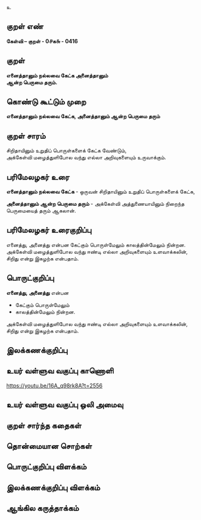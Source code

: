 உ

## குறள் எண் 

**கேள்வி – குறள் - 0௪க௬ - 0416**  

## குறள் 

**எனைத்தானும் நல்லவை கேட்க அனைத்தானும்  
ஆன்ற பெருமை தரும்.**

## கொண்டு கூட்டும் முறை

**எனைத்தானும் நல்லவை கேட்க, அனைத்தானும் ஆன்ற பெருமை தரும்**

## குறள் சாரம் 

சிறிதாயினும் உறுதிப் பொருள்களைக் கேட்க வேண்டும்,   
அக்கேள்வி மழைத்துளிபோல வந்து எல்லா அறிவுகளையும் உருவாக்கும்.  

## பரிமேலழகர் உரை

**எனைத்தானும் நல்லவை கேட்க** - ஒருவன் சிறிதாயினும் உறுதிப் பொருள்களைக் கேட்க,  

**அனைத்தானும் ஆன்ற பெருமை தரும்** - அக்கேள்வி அத்துணையாயினும் நிறைந்த பெருமையைத் தரும் ஆகலான். 

## பரிமேலழகர் உரைகுறிப்பு   

எனைத்து, அனைத்து என்பன கேட்கும் பொருள்மேலும் காலத்தின்மேலும் நின்றன.  
அக்கேள்வி மழைத்துளிபோல வந்து ஈண்டி எல்லா அறிவுகளையும் உளவாக்கலின், சிறிது என்று இகழற்க என்பதாம்.    

## பொருட்குறிப்பு 

**எனைத்து, அனைத்து** என்பன  
* கேட்கும் பொருள்மேலும்  
* காலத்தின்மேலும் நின்றன.   

அக்கேள்வி மழைத்துளிபோல வந்து ஈண்டி எல்லா அறிவுகளையும் உளவாக்கலின்,  
சிறிது என்று இகழற்க என்பதாம்.      

## இலக்கணக்குறிப்பு  


## உயர் வள்ளுவ வகுப்பு காணொளி

https://youtu.be/16A_q98rk8A?t=2556

## உயர் வள்ளுவ வகுப்பு ஒலி அமைவு 

 
## குறள் சார்ந்த கதைகள் 


## தொன்மையான சொற்கள்


## பொருட்குறிப்பு விளக்கம்


## இலக்கணக்குறிப்பு விளக்கம்


## ஆங்கில கருத்தாக்கம் 


